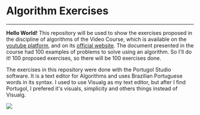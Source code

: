 # Algorithm Exercises
---
**Hello World!** This repository will be used to show the exercises proposed in the discipline of algorithms of the Video Course, which is available on the [youtube platform][curso em video youtube channel], and on its [official website][curso em video official site]. The document presented in the course had 100 examples of problems to solve using an algorithm.
So I'll do it! 100 proposed exercises, so there will be 100 exercises done.

The exercises in this repository were done with the Portugol Studio software. It is a text editor for Algorithms and uses Brazilian Portuguese words in its syntax. I used to use Visualg as my text editor, but after I find Portugol, I prefered it's visuals, simplicity and others things instead of Visualg.

![](https://www.cursoemvideo.com/wp-content/uploads/2019/08/cursoemvideo-logo.png)


[curso em video official site]: https://www.cursoemvideo.com
[curso em video youtube channel]: https://www.youtube.com/@CursoemVideo